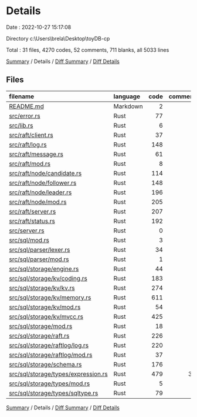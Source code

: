 # Details

Date : 2022-10-27 15:17:08

Directory c:\\Users\\brela\\Desktop\\toyDB-cp

Total : 31 files,  4270 codes, 52 comments, 711 blanks, all 5033 lines

[Summary](results.md) / Details / [Diff Summary](diff.md) / [Diff Details](diff-details.md)

## Files
| filename | language | code | comment | blank | total |
| :--- | :--- | ---: | ---: | ---: | ---: |
| [README.md](/README.md) | Markdown | 2 | 0 | 1 | 3 |
| [src/error.rs](/src/error.rs) | Rust | 77 | 0 | 23 | 100 |
| [src/lib.rs](/src/lib.rs) | Rust | 6 | 0 | 0 | 6 |
| [src/raft/client.rs](/src/raft/client.rs) | Rust | 37 | 0 | 9 | 46 |
| [src/raft/log.rs](/src/raft/log.rs) | Rust | 148 | 0 | 22 | 170 |
| [src/raft/message.rs](/src/raft/message.rs) | Rust | 61 | 0 | 16 | 77 |
| [src/raft/mod.rs](/src/raft/mod.rs) | Rust | 8 | 0 | 1 | 9 |
| [src/raft/node/candidate.rs](/src/raft/node/candidate.rs) | Rust | 114 | 0 | 14 | 128 |
| [src/raft/node/follower.rs](/src/raft/node/follower.rs) | Rust | 148 | 1 | 24 | 173 |
| [src/raft/node/leader.rs](/src/raft/node/leader.rs) | Rust | 196 | 0 | 22 | 218 |
| [src/raft/node/mod.rs](/src/raft/node/mod.rs) | Rust | 205 | 0 | 25 | 230 |
| [src/raft/server.rs](/src/raft/server.rs) | Rust | 207 | 0 | 16 | 223 |
| [src/raft/status.rs](/src/raft/status.rs) | Rust | 192 | 1 | 25 | 218 |
| [src/server.rs](/src/server.rs) | Rust | 0 | 0 | 5 | 5 |
| [src/sql/mod.rs](/src/sql/mod.rs) | Rust | 3 | 0 | 0 | 3 |
| [src/sql/parser/lexer.rs](/src/sql/parser/lexer.rs) | Rust | 34 | 1 | 10 | 45 |
| [src/sql/parser/mod.rs](/src/sql/parser/mod.rs) | Rust | 1 | 0 | 0 | 1 |
| [src/sql/storage/engine.rs](/src/sql/storage/engine.rs) | Rust | 44 | 0 | 27 | 71 |
| [src/sql/storage/kv/coding.rs](/src/sql/storage/kv/coding.rs) | Rust | 183 | 1 | 36 | 220 |
| [src/sql/storage/kv/kv.rs](/src/sql/storage/kv/kv.rs) | Rust | 274 | 0 | 48 | 322 |
| [src/sql/storage/kv/memory.rs](/src/sql/storage/kv/memory.rs) | Rust | 611 | 2 | 115 | 728 |
| [src/sql/storage/kv/mod.rs](/src/sql/storage/kv/mod.rs) | Rust | 54 | 0 | 16 | 70 |
| [src/sql/storage/kv/mvcc.rs](/src/sql/storage/kv/mvcc.rs) | Rust | 425 | 4 | 79 | 508 |
| [src/sql/storage/mod.rs](/src/sql/storage/mod.rs) | Rust | 18 | 0 | 5 | 23 |
| [src/sql/storage/raft.rs](/src/sql/storage/raft.rs) | Rust | 226 | 1 | 40 | 267 |
| [src/sql/storage/raftlog/log.rs](/src/sql/storage/raftlog/log.rs) | Rust | 220 | 2 | 35 | 257 |
| [src/sql/storage/raftlog/mod.rs](/src/sql/storage/raftlog/mod.rs) | Rust | 37 | 0 | 16 | 53 |
| [src/sql/storage/schema.rs](/src/sql/storage/schema.rs) | Rust | 176 | 0 | 33 | 209 |
| [src/sql/storage/types/expression.rs](/src/sql/storage/types/expression.rs) | Rust | 479 | 39 | 34 | 552 |
| [src/sql/storage/types/mod.rs](/src/sql/storage/types/mod.rs) | Rust | 5 | 0 | 1 | 6 |
| [src/sql/storage/types/sqltype.rs](/src/sql/storage/types/sqltype.rs) | Rust | 79 | 0 | 13 | 92 |

[Summary](results.md) / Details / [Diff Summary](diff.md) / [Diff Details](diff-details.md)